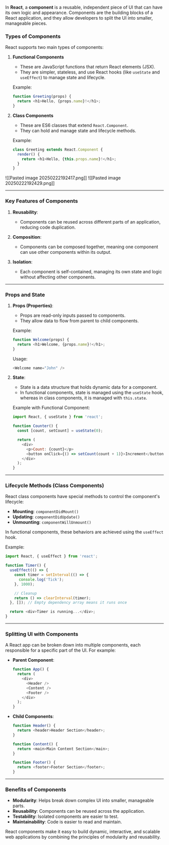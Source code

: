 
In **React**, a **component** is a reusable, independent piece of UI that can have its own logic and appearance. Components are the building blocks of a React application, and they allow developers to split the UI into smaller, manageable pieces.

### **Types of Components**

React supports two main types of components:

1. **Functional Components**
    
    - These are JavaScript functions that return React elements (JSX).
    - They are simpler, stateless, and use React hooks (like `useState` and `useEffect`) to manage state and lifecycle.
    
    Example:
    
    ```javascript
    function Greeting(props) {
      return <h1>Hello, {props.name}!</h1>;
    }
    ```
    
2. **Class Components**
    
    - These are ES6 classes that extend `React.Component`.
    - They can hold and manage state and lifecycle methods.
    
    Example:
    
    ```javascript
    class Greeting extends React.Component {
      render() {
        return <h1>Hello, {this.props.name}!</h1>;
      }
    }
    ```
![[Pasted image 20250222192417.png]]
![[Pasted image 20250222192429.png]]


---

### **Key Features of Components**

1. **Reusability**:
    
    - Components can be reused across different parts of an application, reducing code duplication.
2. **Composition**:
    
    - Components can be composed together, meaning one component can use other components within its output.
3. **Isolation**:
    
    - Each component is self-contained, managing its own state and logic without affecting other components.

---

### **Props and State**

1. **Props (Properties)**:
    
    - Props are read-only inputs passed to components.
    - They allow data to flow from parent to child components.
    
    Example:
    
    ```javascript
    function Welcome(props) {
      return <h1>Welcome, {props.name}!</h1>;
    }
    ```
    
    Usage:
    
    ```javascript
    <Welcome name="John" />
    ```
    
2. **State**:
    
    - State is a data structure that holds dynamic data for a component.
    - In functional components, state is managed using the `useState` hook, whereas in class components, it is managed with `this.state`.
    
    Example with Functional Component:
    
    ```javascript
    import React, { useState } from 'react';
    
    function Counter() {
      const [count, setCount] = useState(0);
    
      return (
        <div>
          <p>Count: {count}</p>
          <button onClick={() => setCount(count + 1)}>Increment</button>
        </div>
      );
    }
    ```
    

---

### **Lifecycle Methods (Class Components)**

React class components have special methods to control the component's lifecycle:

- **Mounting**: `componentDidMount()`
- **Updating**: `componentDidUpdate()`
- **Unmounting**: `componentWillUnmount()`

In functional components, these behaviors are achieved using the `useEffect` hook.

Example:

```javascript
import React, { useEffect } from 'react';

function Timer() {
  useEffect(() => {
    const timer = setInterval(() => {
      console.log('Tick');
    }, 1000);

    // Cleanup
    return () => clearInterval(timer);
  }, []); // Empty dependency array means it runs once

  return <div>Timer is running...</div>;
}
```

---

### **Splitting UI with Components**

A React app can be broken down into multiple components, each responsible for a specific part of the UI. For example:

- **Parent Component**:
    
    ```javascript
    function App() {
      return (
        <div>
          <Header />
          <Content />
          <Footer />
        </div>
      );
    }
    ```
    
- **Child Components**:
    
    ```javascript
    function Header() {
      return <header>Header Section</header>;
    }
    
    function Content() {
      return <main>Main Content Section</main>;
    }
    
    function Footer() {
      return <footer>Footer Section</footer>;
    }
    ```
    

---

### **Benefits of Components**

- **Modularity**: Helps break down complex UI into smaller, manageable parts.
- **Reusability**: Components can be reused across the application.
- **Testability**: Isolated components are easier to test.
- **Maintainability**: Code is easier to read and maintain.

React components make it easy to build dynamic, interactive, and scalable web applications by combining the principles of modularity and reusability.